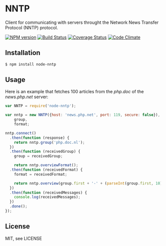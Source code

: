 # NNTP

Client for communicating with servers throught the Network News Transfer Protocol (NNTP) protocol.

[![NPM version](http://img.shields.io/npm/v/node-nntp.svg)](https://www.npmjs.org/package/node-nntp)
[![Build Status](http://img.shields.io/travis/RobinvdVleuten/node-nntp.svg)](https://travis-ci.org/RobinvdVleuten/node-nntp)
[![Coverage Status](http://img.shields.io/coveralls/RobinvdVleuten/node-nntp.svg)](https://coveralls.io/r/RobinvdVleuten/node-nntp)
[![Code Climate](http://img.shields.io/codeclimate/github/RobinvdVleuten/node-nntp.svg)](https://codeclimate.com/github/RobinvdVleuten/node-nntp)

## Installation

```bash
$ npm install node-nntp
```

## Usage

Here is an example that fetches 100 articles from the _php.doc_ of the _news.php.net_ server:

```javascript
var NNTP = require('node-nntp');

var nntp = new NNTP({host: 'news.php.net', port: 119, secure: false}),
    group,
    format;

nntp.connect()
  .then(function (response) {
    return nntp.group('php.doc.nl');
  })
  .then(function (receivedGroup) {
    group = receivedGroup;

    return nntp.overviewFormat();
  .then(function (receivedFormat) {
    format = receivedFormat;

    return nntp.overview(group.first + '-' + (parseInt(group.first, 10) + 100), format);
  })
  .then(function (receivedMessages) {
    console.log(receivedMessages);
  })
  .done();
});
```

## License

MIT, see LICENSE
